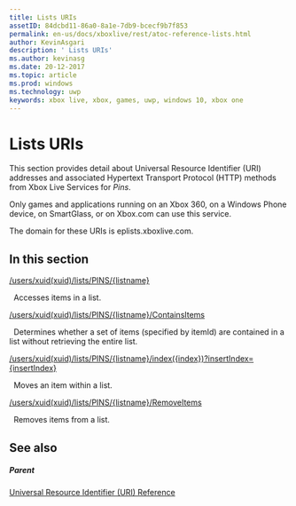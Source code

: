 ```yaml
---
title: Lists URIs
assetID: 84dcbd11-86a0-8a1e-7db9-bcecf9b7f853
permalink: en-us/docs/xboxlive/rest/atoc-reference-lists.html
author: KevinAsgari
description: ' Lists URIs'
ms.author: kevinasg
ms.date: 20-12-2017
ms.topic: article
ms.prod: windows
ms.technology: uwp
keywords: xbox live, xbox, games, uwp, windows 10, xbox one
---
```



# Lists URIs
 
This section provides detail about Universal Resource Identifier (URI) addresses and associated Hypertext Transport Protocol (HTTP) methods from Xbox Live Services for *Pins*.
 
Only games and applications running on an Xbox 360, on a Windows Phone device, on SmartGlass, or on Xbox.com can use this service.
 
The domain for these URIs is eplists.xboxlive.com.
 
<a id="ID4EPB"></a>

 
## In this section

[/users/xuid(xuid)/lists/PINS/{listname}](uri-usersxuidlistspinslistname.md)

&nbsp;&nbsp;Accesses items in a list.

[/users/xuid(xuid)/lists/PINS/{listname}/ContainsItems](uri-usersxuidlistspinslistnamecontainsitems.md)

&nbsp;&nbsp;Determines whether a set of items (specified by itemId) are contained in a list without retrieving the entire list.

[/users/xuid(xuid)/lists/PINS/{listname}/index({index})?insertIndex={insertIndex}](uri-usersxuidlistspinslistnameindex.md)

&nbsp;&nbsp;Moves an item within a list.

[/users/xuid(xuid)/lists/PINS/{listname}/RemoveItems](uri-usersxuidlistspinslistnameremoveitems.md)

&nbsp;&nbsp;Removes items from a list.
 
<a id="ID4E5B"></a>

 
## See also
 
<a id="ID4EAC"></a>

 
##### Parent 

[Universal Resource Identifier (URI) Reference](../atoc-xboxlivews-reference-uris.md)

   